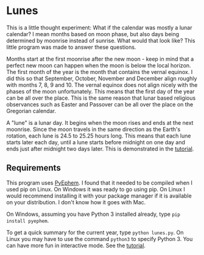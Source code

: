 # Lunes

This is a little thought experiment: What if the calendar was mostly a lunar calendar? I mean months based on moon phase, but also days being determined by moonrise instead of sunrise. What would that look like? This little program was made to answer these questions.

Months start at the first moonrise after the new moon - keep in mind that a perfect new moon can happen when the moon is below the local horizon. The first month of the year is the month that contains the vernal equinox. I did this so that September, October, November and December align roughly with months 7, 8, 9 and 10. The vernal equinox does not align nicely with the phases of the moon unfortunately. This means that the first day of the year can be all over the place. This is the same reason that lunar based religious observances such as Easter and Passover can be all over the place on the Gregorian calendar.

A "lune" is a lunar day. It begins when the moon rises and ends at the next moonrise. Since the moon travels in the same direction as the Earth's rotation, each lune is 24.5 to 25.25 hours long. This means that each lune starts later each day, until a lune starts before midnight on one day and ends just after midnight two days later. This is demonstrated in the [tutorial](tutorial.md).

## Requirements

This program uses [PyEphem](http://rhodesmill.org/pyephem/index.html). I found that it needed to be compiled when I used pip on Linux. On Windows it was ready to go using pip. On Linux I would recommend installing it with your package manager if it is available on your distribution. I don't know how it goes with Mac.

On Windows, assuming you have Python 3 installed already, type `pip install pyephem`.

To get a quick summary for the current year, type `python lunes.py`. On Linux you may have to use the command `python3` to specify Python 3. You can have more fun in interactive mode. See the [tutorial](tutorial.md).


